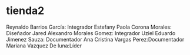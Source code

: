 # tienda2
Reynaldo Barrios García: Integrador
Estefany Paola Corona Morales: Diseñador
Jared Alexandro Morales Gomez: Integrador
Uziel Eduardo Jimenez Sauza: Documentador
Ana Cristina Vargas Perez:Documentador
Mariana Vazquez De luna:Líder
